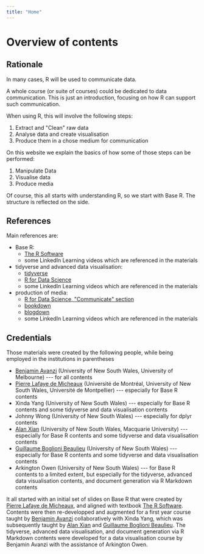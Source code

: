 ```yaml
---
title: "Home"
---
```



# Overview of contents

## Rationale

In many cases, R will be used to communicate data. 

A whole course (or suite of courses) could be dedicated to data communication. This is just an introduction, focusing on how R can support such communication.

When using R, this will involve the following steps:

1. Extract and "Clean" raw data
1. Analyse data and create visualisation
1. Produce them in a chose medium for communication

On this website we explain the basics of how some of those steps can be performed:
1. Manipulate Data
1. Visualise data
1. Produce media

Of course, this all starts with understanding R, so we start with Base R. The structure is reflected on the side.


## References

Main references are:

- Base R: 
    - [The R Software](http://biostatisticien.eu/springeR/index-en.html)
    - some LinkedIn Learning videos which are referenced in the materials
- tidyverse and advanced data visualisation:
    - [tidyverse](https://www.tidyverse.org)
    - [R for Data Science](https://r4ds.had.co.nz)
    - some LinkedIn Learning videos which are referenced in the materials
- production of media:
    - [R for Data Science, "Communicate" section](https://r4ds.had.co.nz)
    - [bookdown](https://bookdown.org)
    - [blogdown](https://bookdown.org/yihui/blogdown/)
    - some LinkedIn Learning videos which are referenced in the materials

## Credentials

Those materials were created by the following people, while being employed in the institutions in parentheses

- [Benjamin Avanzi](http://www.benjaminavanzi.com) (University of New South Wales, University of Melbourne) --- for all contents
- [Pierre Lafaye de Micheaux](https://web.maths.unsw.edu.au/~lafaye/) (Université de Montréal, University of New South Wales, Université de Montpellier) --- especially for Base R contents
- Xinda Yang (University of New South Wales) --- especially for Base R contents and some tidyverse and data visualisation contents
- Johnny Wong (University of New South Wales) --- especially for dplyr contents
- [Alan Xian](https://researchers.mq.edu.au/en/persons/alan-xian) (University of New South Wales, Macquarie University) --- especially for Base R contents and some tidyverse and data visualisation contents
- [Guillaume Boglioni Beaulieu](https://www.business.unsw.edu.au/our-people/Guillaume-Boglioni-Beaulieu) (University of New South Wales) --- especially for Base R contents and some tidyverse and data visualisation contents
- Arkington Owen (University of New South Wales) --- for Base R contents to a limited extent, but especially for the tidyverse, advanced data visualisation contents, and document generation via R Markdown contents

It all started with an initial set of slides on Base R that were created by [Pierre Lafaye de Micheaux](https://web.maths.unsw.edu.au/~lafaye/), and aligned with textbook [The R Software](http://biostatisticien.eu/springeR/index-en.html). Contents were then re-developped and augmented for a first year course taught by [Benjamin Avanzi](http://www.benjaminavanzi.com) collaboratively with Xinda Yang, which was subsequently taught by [Alan Xian](https://researchers.mq.edu.au/en/persons/alan-xian) and [Guillaume Boglioni Beaulieu](https://www.business.unsw.edu.au/our-people/Guillaume-Boglioni-Beaulieu). The tidyverse, advanced data visualisation, and document generation via R Markdown contents were developed for a data visualisation course by Benjamin Avanzi with the assistance of Arkington Owen.
